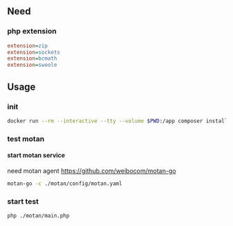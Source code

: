 ## Need

### php extension
```ini
extension=zip
extension=sockets
extension=bcmath
extension=swoole
```

## Usage

### init
```bash
docker run --rm --interactive --tty --volume $PWD:/app composer install
```

### test motan

#### start motan service

need motan agent https://github.com/weibocom/motan-go
```bash
motan-go -c ./motan/config/motan.yaml
```

### start test
```bash
php ./motan/main.php
```